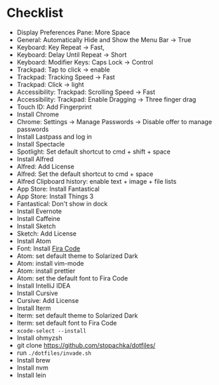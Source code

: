 # Checklist

- Display Preferences Pane: More Space
- General: Automatically Hide and Show the Menu Bar -> True
- Keyboard: Key Repeat -> Fast,
- Keyboard: Delay Until Repeat -> Short
- Keyboard: Modifier Keys: Caps Lock -> Control
- Trackpad: Tap to click -> enable
- Trackpad: Tracking Speed -> Fast
- Trackpad: Click -> light
- Accessibility: Trackpad: Scrolling Speed -> Fast
- Accessibility: Trackpad: Enable Dragging -> Three finger drag
- Touch ID: Add Fingerprint
- Install Chrome
- Chrome: Settings -> Manage Passwords -> Disable offer to manage passwords
- Install Lastpass and log in
- Install Spectacle
- Spotlight: Set default shortcut to cmd + shift + space
- Install Alfred
- Alfred: Add License
- Alfred: Set the default shortcut to cmd + space
- Alfred Clipboard history: enable text + image + file lists
- App Store: Install Fantastical
- App Store: Install Things 3
- Fantastical: Don't show in dock
- Install Evernote
- Install Caffeine
- Install Sketch
- Sketch: Add License
- Install Atom
- Font: Install [Fira Code](https://github.com/tonsky/FiraCode)
- Atom: set default theme to Solarized Dark
- Atom: install vim-mode
- Atom: install prettier
- Atom: set the default font to Fira Code
- Install IntelliJ IDEA
- Install Cursive
- Cursive: Add License
- Install Iterm
- Iterm: set default theme to Solarized Dark
- Iterm: set default font to Fira Code
- `xcode-select --install`
- Install ohmyzsh
- git clone https://github.com/stopachka/dotfiles/
- run `./dotfiles/invade.sh`
- Install brew
- Install nvm
- Install lein
